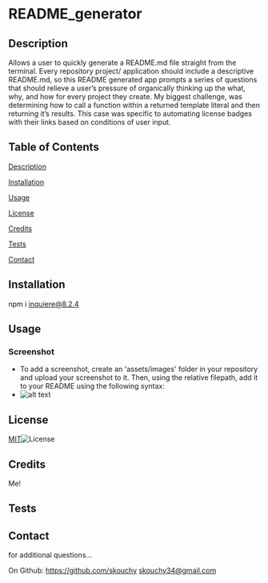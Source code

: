 
# README_generator

## Description
Allows a user to quickly generate a README.md file straight from the terminal. 
Every repository project/ application should include a descriptive README.md, so this README generated app prompts a series of questions that should relieve a user’s pressure of organically thinking up the what, why, and how for every project they create.
My biggest challenge, was determining how to call a function within a returned template literal and then returning it’s results. This case was specific to automating license badges with their links based on conditions of user input.

## Table of Contents
[Description](#description)

[Installation](#installation)

[Usage](#usage)

[License](#license)

[Credits](#credits)

[Tests](#tests)

[Contact](#contact)


## Installation
npm i inquiere@8.2.4

## Usage


### Screenshot
* To add a screenshot, create an 'assets/images' folder in your repository and upload your screenshot to it. Then, using the relative filepath, add it to your README using the following syntax:
* ![alt text](assets/images/screenshot.png)

## License
[MIT](https://opensource.org/badge/license/MIT/)![License](https://img.shields.io/badge/License-MIT-yellow.svg)

## Credits
Me!

## Tests


## Contact
for additional questions...

On Github: https://github.com/skouchy
skouchy34@gmail.com
